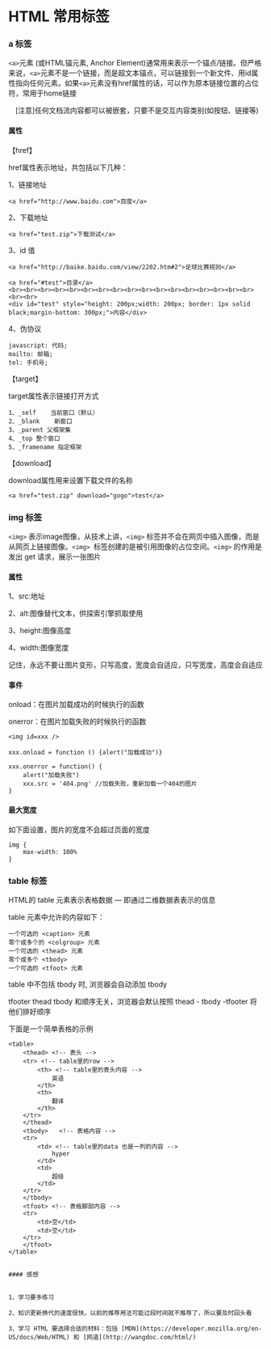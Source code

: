 # HTML 常用标签

### a 标签


`<a>`元素 (或HTML锚元素, Anchor Element)通常用来表示一个锚点/链接。但严格来说，`<a>`元素不是一个链接，而是超文本锚点，可以链接到一个新文件、用id属性指向任何元素。如果`<a>`元素没有href属性的话，可以作为原本链接位置的占位符，常用于home链接

　[注意]任何文档流内容都可以被嵌套，只要不是交互内容类别(如按钮、链接等)

#### 属性

【href】

href属性表示地址，共包括以下几种：

1、链接地址
```
<a href="http://www.baidu.com">百度</a>
```
2、下载地址
```
<a href="test.zip">下载测试</a>
```
3、id 值
```
<a href="http://baike.baidu.com/view/2202.htm#2">足球比赛规则</a>
```
```
<a href="#test">目录</a>
<br><br><br><br><br><br><br><br><br><br><br><br><br><br><br><br><br><br><br>
<div id="test" style="height: 200px;width: 200px; border: 1px solid black;margin-bottom: 300px;">内容</div>
```
4、伪协议
```
javascript: 代码;
mailto: 邮箱;
tel: 手机号;
```
【target】

target属性表示链接打开方式

```
1、_self    当前窗口（默认）
2、_blank    新窗口
3、_parent 父框架集
4、_top 整个窗口
5、_framename 指定框架
```

【download】

download属性用来设置下载文件的名称
```
<a href="test.zip" download="gogo">test</a>
```


### img 标签

`<img>` 表示image图像，从技术上讲，`<img>` 标签并不会在网页中插入图像，而是从网页上链接图像。`<img> `标签创建的是被引用图像的占位空间。`<img>` 的作用是发出 get 请求，展示一张图片

#### 属性


1、src:地址

2、alt:图像替代文本，供探索引擎抓取使用

3、height:图像高度

4、width:图像宽度

记住，永远不要让图片变形，只写高度，宽度会自适应，只写宽度，高度会自适应

#### 事件

onload：在图片加载成功的时候执行的函数

onerror：在图片加载失败的时候执行的函数
```
<img id=xxx />

xxx.onload = function () {alert("加载成功")}

xxx.onerror = function() {
    alert("加载失败")
    xxx.src = '404.png' //加载失败，重新加载一个404的图片  
}
```

#### 最大宽度

如下面设置，图片的宽度不会超过页面的宽度

```
img {
    max-width: 100%
}
```


### table 标签

HTML的 table 元素表示表格数据 — 即通过二维数据表表示的信息

table 元素中允许的内容如下：
```
一个可选的 <caption> 元素
零个或多个的 <colgroup> 元素
一个可选的 <thead> 元素
零个或多个 <tbody>
一个可选的 <tfoot> 元素
```

table 中不包括 tbody 时, 浏览器会自动添加 tbody

tfooter thead tbody 和顺序无关，浏览器会默认按照 thead - tbody -tfooter 将他们排好顺序




下面是一个简单表格的示例
```
<table>
    <thead> <!-- 表头 -->
    <tr> <!-- table里的row -->
        <th> <!-- table里的表头内容 -->
            英语
        </th>
        <th>
            翻译
        </th>
    </tr>
    </thead>
    <tbody>   <!-- 表格内容 -->
    <tr>
        <td> <!-- table里的data 也是一列的内容 -->
            hyper
        </td>
        <td>
            超级
        </td>
    </tr>
    </tbody>
    <tfoot> <!-- 表格脚部内容 -->
    <tr>
        <td>空</td>
        <td>空</td>
    </tr>
    </tfoot>
</table>


#### 感想


1、学习要多练习

2、知识更新换代的速度很快，以前的推荐用法可能过段时间就不推荐了，所以要及时回头看

3、学习 HTML 要选择合适的材料：包括 [MDN](https://developer.mozilla.org/en-US/docs/Web/HTML) 和 [网道](http://wangdoc.com/html/)

